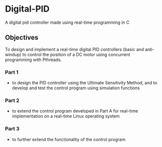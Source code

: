 # Digital-PID
A digital pid controller made using real-time programming in C


## Objectives 
To design and implement a real-time digital PID controllers (basic and anti-windup) to control the position of a DC motor using concurrent programming with Pthreads.
### Part 1
* to design the PID controller using the Ultimate Sensitivity Method, and to develop and test the control program using simulation functions
### Part 2
* to extend the control program developed in Part A for real-time implementation on a real-time Linux operating system
### Part 3
* to further extend the functionality of the control program
